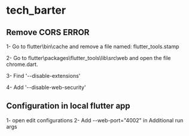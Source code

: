 # tech_barter

## Remove CORS ERROR
1- Go to flutter\bin\cache and remove a file named: flutter_tools.stamp

2- Go to flutter\packages\flutter_tools\lib\src\web and open the file chrome.dart.

3- Find '--disable-extensions'

4- Add '--disable-web-security'


## Configuration in local flutter app
1- open edit configurations
2- Add --web-port="4002" in Additional run args